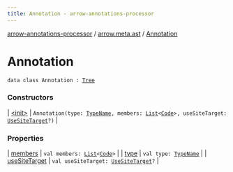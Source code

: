 ```yaml
---
title: Annotation - arrow-annotations-processor
---
```


[arrow-annotations-processor](../../index.html) / [arrow.meta.ast](../index.html) / [Annotation](./index.html)

# Annotation

`data class Annotation : `[`Tree`](../-tree.html)

### Constructors

| [&lt;init&gt;](-init-.html) | `Annotation(type: `[`TypeName`](../-type-name/index.html)`, members: `[`List`](https://kotlinlang.org/api/latest/jvm/stdlib/kotlin.collections/-list/index.html)`<`[`Code`](../-code/index.html)`>, useSiteTarget: `[`UseSiteTarget`](../-use-site-target/index.html)`?)` |

### Properties

| [members](members.html) | `val members: `[`List`](https://kotlinlang.org/api/latest/jvm/stdlib/kotlin.collections/-list/index.html)`<`[`Code`](../-code/index.html)`>` |
| [type](type.html) | `val type: `[`TypeName`](../-type-name/index.html) |
| [useSiteTarget](use-site-target.html) | `val useSiteTarget: `[`UseSiteTarget`](../-use-site-target/index.html)`?` |

